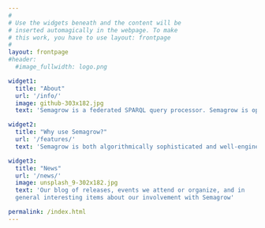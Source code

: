 ```yaml
---
#
# Use the widgets beneath and the content will be
# inserted automagically in the webpage. To make
# this work, you have to use layout: frontpage
#
layout: frontpage
#header:
  #image_fullwidth: logo.png

widget1:
  title: "About"
  url: '/info/'
  image: github-303x182.jpg
  text: 'Semagrow is a federated SPARQL query processor. Semagrow is open source, licensed under Apache 2.0.'

widget2:
  title: "Why use Semagrow?"
  url: '/features/'
  text: 'Semagrow is both algorithmically sophisticated and well-engineered and has been shown to outperform all other federated querying engines on both standard benchmarks and our own use cases.'

widget3:
  title: "News"
  url: '/news/'
  image: unsplash_9-302x182.jpg
  text: 'Our blog of releases, events we attend or organize, and in
  general interesting items about our involvement with Semagrow'

permalink: /index.html
---
```

